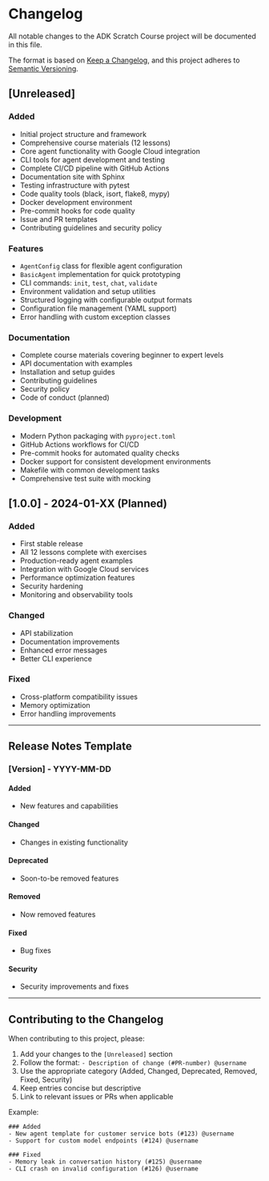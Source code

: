 # Changelog

All notable changes to the ADK Scratch Course project will be documented in this file.

The format is based on [Keep a Changelog](https://keepachangelog.com/en/1.0.0/),
and this project adheres to [Semantic Versioning](https://semver.org/spec/v2.0.0.html).

## [Unreleased]

### Added
- Initial project structure and framework
- Comprehensive course materials (12 lessons)
- Core agent functionality with Google Cloud integration
- CLI tools for agent development and testing
- Complete CI/CD pipeline with GitHub Actions
- Documentation site with Sphinx
- Testing infrastructure with pytest
- Code quality tools (black, isort, flake8, mypy)
- Docker development environment
- Pre-commit hooks for code quality
- Issue and PR templates
- Contributing guidelines and security policy

### Features
- `AgentConfig` class for flexible agent configuration
- `BasicAgent` implementation for quick prototyping
- CLI commands: `init`, `test`, `chat`, `validate`
- Environment validation and setup utilities
- Structured logging with configurable output formats
- Configuration file management (YAML support)
- Error handling with custom exception classes

### Documentation
- Complete course materials covering beginner to expert levels
- API documentation with examples
- Installation and setup guides
- Contributing guidelines
- Security policy
- Code of conduct (planned)

### Development
- Modern Python packaging with `pyproject.toml`
- GitHub Actions workflows for CI/CD
- Pre-commit hooks for automated quality checks
- Docker support for consistent development environments
- Makefile with common development tasks
- Comprehensive test suite with mocking

## [1.0.0] - 2024-01-XX (Planned)

### Added
- First stable release
- All 12 lessons complete with exercises
- Production-ready agent examples
- Integration with Google Cloud services
- Performance optimization features
- Security hardening
- Monitoring and observability tools

### Changed
- API stabilization
- Documentation improvements
- Enhanced error messages
- Better CLI experience

### Fixed
- Cross-platform compatibility issues
- Memory optimization
- Error handling improvements

---

## Release Notes Template

### [Version] - YYYY-MM-DD

#### Added
- New features and capabilities

#### Changed
- Changes in existing functionality

#### Deprecated
- Soon-to-be removed features

#### Removed
- Now removed features

#### Fixed
- Bug fixes

#### Security
- Security improvements and fixes

---

## Contributing to the Changelog

When contributing to this project, please:

1. Add your changes to the `[Unreleased]` section
2. Follow the format: `- Description of change (#PR-number) @username`
3. Use the appropriate category (Added, Changed, Deprecated, Removed, Fixed, Security)
4. Keep entries concise but descriptive
5. Link to relevant issues or PRs when applicable

Example:
```
### Added
- New agent template for customer service bots (#123) @username
- Support for custom model endpoints (#124) @username

### Fixed
- Memory leak in conversation history (#125) @username
- CLI crash on invalid configuration (#126) @username
```